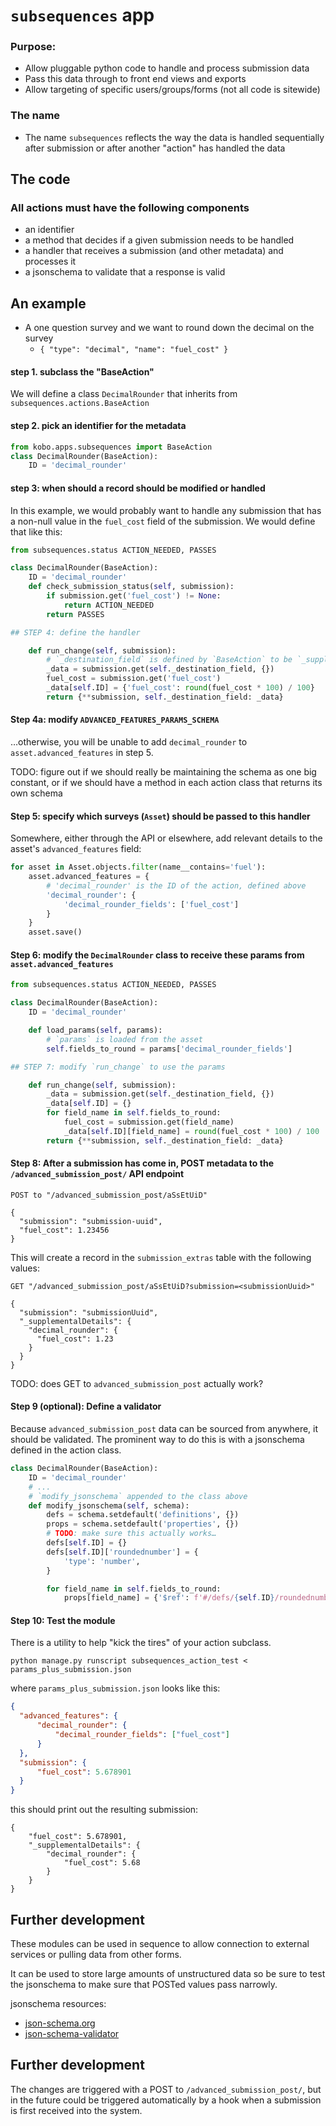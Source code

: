 # `subsequences` app

### Purpose:

* Allow pluggable python code to handle and process submission data
* Pass this data through to front end views and exports
* Allow targeting of specific users/groups/forms (not all code is sitewide)


### The name

* The name `subsequences` reflects the way the data is handled sequentially after submission or after another "action" has handled the data


## The code

### All actions must have the following components

* an identifier
* a method that decides if a given submission needs to be handled
* a handler that receives a submission (and other metadata) and processes it
* a jsonschema to validate that a response is valid

## An example

* A one question survey and we want to round down the decimal on the survey
  * `{
      "type": "decimal",
      "name": "fuel_cost"
    }`

#### step 1. subclass the "BaseAction"

We will define a class `DecimalRounder` that inherits from `subsequences.actions.BaseAction`

#### step 2. pick an identifier for the metadata

```python
from kobo.apps.subsequences import BaseAction
class DecimalRounder(BaseAction):
    ID = 'decimal_rounder'
```

#### step 3: when should a record should be modified or handled

In this example, we would probably want to handle any submission that has a non-null value in the `fuel_cost` field of the submission. We would define that like this:

```python
from subsequences.status ACTION_NEEDED, PASSES

class DecimalRounder(BaseAction):
    ID = 'decimal_rounder'
    def check_submission_status(self, submission):
        if submission.get('fuel_cost') != None:
            return ACTION_NEEDED
        return PASSES

## STEP 4: define the handler

    def run_change(self, submission):
        # `_destination_field` is defined by `BaseAction` to be `_supplementalDetails`
        _data = submission.get(self._destination_field, {})
        fuel_cost = submission.get('fuel_cost')
        _data[self.ID] = {'fuel_cost': round(fuel_cost * 100) / 100}
        return {**submission, self._destination_field: _data}

```

#### Step 4a: modify `ADVANCED_FEATURES_PARAMS_SCHEMA`

…otherwise, you will be unable to add `decimal_rounder` to `asset.advanced_features` in step 5.

TODO: figure out if we should really be maintaining the schema as one big constant, or if we should have a method in each action class that returns its own schema

#### Step 5: specify which surveys (`Asset`) should be passed to this handler

Somewhere, either through the API or elsewhere, add relevant details to the asset's `advanced_features` field:

```python
for asset in Asset.objects.filter(name__contains='fuel'):
    asset.advanced_features = {
        # 'decimal_rounder' is the ID of the action, defined above
        'decimal_rounder': {
            'decimal_rounder_fields': ['fuel_cost']
        }
    }
    asset.save()
```

#### Step 6: modify the `DecimalRounder` class to receive these params from `asset.advanced_features`

```python
from subsequences.status ACTION_NEEDED, PASSES

class DecimalRounder(BaseAction):
    ID = 'decimal_rounder'

    def load_params(self, params):
        # `params` is loaded from the asset
        self.fields_to_round = params['decimal_rounder_fields']

## STEP 7: modify `run_change` to use the params

    def run_change(self, submission):
        _data = submission.get(self._destination_field, {})
        _data[self.ID] = {}
        for field_name in self.fields_to_round:
            fuel_cost = submission.get(field_name)
            _data[self.ID][field_name] = round(fuel_cost * 100) / 100
        return {**submission, self._destination_field: _data}
```

#### Step 8: After a submission has come in, POST metadata to the `/advanced_submission_post/` API endpoint

```
POST to "/advanced_submission_post/aSsEtUiD"

{
  "submission": "submission-uuid",
  "fuel_cost": 1.23456
}
```

This will create a record in the `submission_extras` table with the following values:

```
GET "/advanced_submission_post/aSsEtUiD?submission=<submissionUuid>"

{
  "submission": "submissionUuid",
  "_supplementalDetails": {
    "decimal_rounder": {
      "fuel_cost": 1.23
    }
  }
}
```

TODO: does GET to `advanced_submission_post` actually work?

#### Step 9 (optional): Define a validator

Because `advanced_submission_post` data can be sourced from anywhere, it should be validated. The prominent way to do this is with a jsonschema defined in the action class.

```python
class DecimalRounder(BaseAction):
    ID = 'decimal_rounder'
    # ...
    # `modify_jsonschema` appended to the class above
    def modify_jsonschema(self, schema):
        defs = schema.setdefault('definitions', {})
        props = schema.setdefault('properties', {})
        # TODO: make sure this actually works…
        defs[self.ID] = {}
        defs[self.ID]['roundednumber'] = {
            'type': 'number',
        }

        for field_name in self.fields_to_round:
            props[field_name] = {'$ref': f'#/defs/{self.ID}/roundednumber'}
```

#### Step 10: Test the module

There is a utility to help "kick the tires" of your action subclass.

`python manage.py runscript subsequences_action_test < params_plus_submission.json`

where `params_plus_submission.json` looks like this:

```json
{
  "advanced_features": {
      "decimal_rounder": {
          "decimal_rounder_fields": ["fuel_cost"]
      }
  },
  "submission": {
      "fuel_cost": 5.678901
  }
}
```

this should print out the resulting submission:

```
{
    "fuel_cost": 5.678901,
    "_supplementalDetails": {
        "decimal_rounder": {
            "fuel_cost": 5.68
        }
    }
}
```

## Further development

These modules can be used in sequence to allow connection to external services or pulling data from other forms.

It can be used to store large amounts of unstructured data so be sure to test the jsonschema to make sure that POSTed values pass narrowly.

jsonschema resources:
* [json-schema.org](https://json-schema.org/)
* [json-schema-validator](https://www.jsonschemavalidator.net/)

## Further development

The changes are triggered with a POST to `/advanced_submission_post/`, but in the future could be triggered automatically by a hook when a submission is first received into the system.
